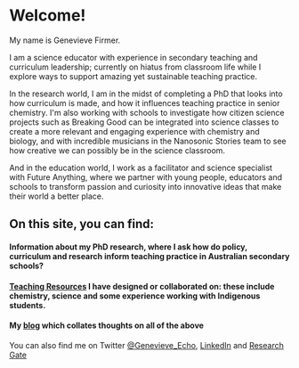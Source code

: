 <h1>Welcome!</h1>

My name is Genevieve Firmer.

I am a science educator with experience in secondary teaching and curriculum leadership; currently on hiatus from classroom life while I explore ways to support amazing yet sustainable teaching practice.

In the research world, I am in the midst of completing a PhD that looks into how curriculum is made, and how it influences teaching practice in senior chemistry. I'm also working with schools to investigate how citizen science projects such as Breaking Good can be integrated into science classes to create a more relevant and engaging experience with chemistry and biology, and with incredible musicians in the Nanosonic Stories team to see how creative we can possibly be in the science classroom.

And in the education world, I work as a facilitator and science specialist with Future Anything, where we partner with young people, educators and schools to transform passion and curiosity into innovative ideas that make their world a better place.

<h2>On this site, you can find:</h2>
        
<h4>Information about my PhD research, where I ask how do policy, curriculum and research inform teaching practice in Australian secondary schools?</h4>

<h4><a href="https://gfirmer.github.io/Chem-Ed-Doctorate/Teaching-Resources">Teaching Resources</a> I have designed or collaborated on: these include chemistry, science and some experience working with Indigenous students.</h4>

<h4>My <a href="https://gfirmer.github.io/Chem-Ed-Doctorate/Ponderings-of-a-PhD">blog</a> which collates thoughts on all of the above</h4>

You can also find me on Twitter [@Genevieve_Echo](https://twitter.com/genevieve_echo), [LinkedIn](https://www.linkedin.com/in/genevieve-firmer) and [Research Gate](https://www.researchgate.net/profile/Genevieve-Firmer)
  
